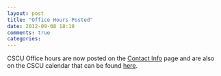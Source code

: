 ```yaml
---
layout: post
title: "Office Hours Posted"
date: 2012-09-08 18:10
comments: true
categories: 
---
```


CSCU Office hours are now posted on the [Contact Info](http://www.scs.ryerson.ca/~cscu/contact-info/) page and are also on the CSCU calendar that can be found [here](http://www.scs.ryerson.ca/~cscu/calendar/).
